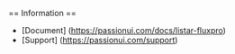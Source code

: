 == Information ==
- [Document] (https://passionui.com/docs/listar-fluxpro)
- [Support] (https://passionui.com/support)